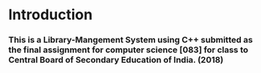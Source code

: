 # Introduction

### This is a Library-Mangement System using C++ submitted as the final assignment for computer science [083] for class to Central Board of Secondary Education of India. (2018)
